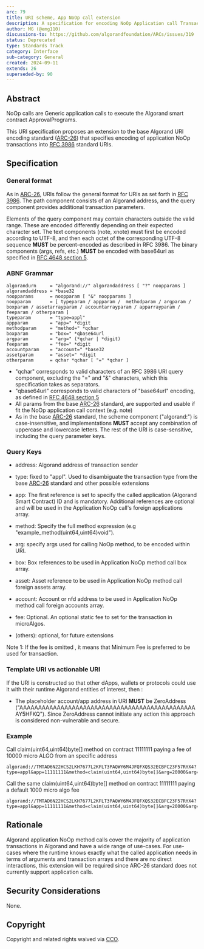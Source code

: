 ```yaml
---
arc: 79
title: URI scheme, App NoOp call extension
description: A specification for encoding NoOp Application call Transactions in a URI format.
author: MG (@emg110)
discussions-to: https://github.com/algorandfoundation/ARCs/issues/319
status: Deprecated
type: Standards Track
category: Interface
sub-category: General
created: 2024-09-11
extends: 26
superseded-by: 90
---
```


## Abstract
NoOp calls are Generic application calls to execute the Algorand smart contract ApprovalPrograms.

This URI specification proposes an extension to the base Algorand URI encoding standard ([ARC-26](./arc-0026.md)) that specifies encoding of application NoOp transactions into <a href="https://www.rfc-editor.org/rfc/rfc3986">RFC 3986</a> standard URIs.

## Specification

### General format

As in [ARC-26](./arc-0026.md), URIs follow the general format for URIs as set forth in <a href="https://www.rfc-editor.org/rfc/rfc3986">RFC 3986</a>. The path component consists of an Algorand address, and the query component provides additional transaction parameters.

Elements of the query component may contain characters outside the valid range. These are encoded differently depending on their expected character set. The text components (note, xnote) must first be encoded according to UTF-8, and then each octet of the corresponding UTF-8 sequence **MUST** be percent-encoded as described in RFC 3986. The binary components (args, refs, etc.) **MUST** be encoded with base64url as specified in <a href="https://www.rfc-editor.org/rfc/rfc4648.html#section-5">RFC 4648 section 5</a>.

### ABNF Grammar

```
algorandurn     = "algorand://" algorandaddress [ "?" noopparams ]
algorandaddress = *base32
noopparams      = noopparam [ "&" noopparams ]
noopparam       = [ typeparam / appparam /  methodparam / argparam / boxparam / assetarrayparam / accountarrayparam / apparrayparam / feeparam / otherparam ]
typeparam       = "type=appl"
appparam        = "app=" *digit
methodparam     = "method=" *qchar
boxparam        = "box=" *qbase64url
argparam        = "arg=" (*qchar | *digit)
feeparam        = "fee=" *digit
accountparam    = "account=" *base32
assetparam      = "asset=" *digit
otherparam      = qchar *qchar [ "=" *qchar ]
```

- "qchar" corresponds to valid characters of an RFC 3986 URI query component, excluding the "=" and "&" characters, which this specification takes as separators.
- "qbase64url" corresponds to valid characters of "base64url" encoding, as defined in <a href="https://www.rfc-editor.org/rfc/rfc4648.html#section-5">RFC 4648 section 5</a>
- All params from the base [ARC-26](./arc-0026.md) standard, are supported and usable if fit the NoOp application call context (e.g. note)
- As in the base [ARC-26](./arc-0026.md) standard, the scheme component ("algorand:") is case-insensitive, and implementations **MUST** accept any combination of uppercase and lowercase letters. The rest of the URI is case-sensitive, including the query parameter keys.

### Query Keys

- address: Algorand address of transaction sender

- type: fixed to "appl". Used to disambiguate the transaction type from the base [ARC-26](./arc-0026.md) standard and other possible extensions

- app: The first reference is set to specify the called application (Algorand Smart Contract) ID and is mandatory. Additional references are optional and will be used in the Application NoOp call's foreign applications array.

- method: Specify the full method expression (e.g "example_method(uint64,uint64)void").

- arg: specify args used for calling NoOp method, to be encoded within URI.

- box: Box references to be used in Application NoOp method call box array.

- asset: Asset reference to be used in Application NoOp method call foreign assets array.

- account: Account or nfd address to be used in Application NoOp method call foreign accounts array.

- fee: Optional. An optional static fee to set for the transaction in microAlgos.

- (others): optional, for future extensions

Note 1: If the fee is omitted , it means that Minimum Fee is preferred to be used for transaction.

### Template URI vs actionable URI

If the URI is constructed so that other dApps, wallets or protocols could use it with their runtime Algorand entities of interest, then :

- The placeholder account/app address in URI **MUST** be ZeroAddress ("AAAAAAAAAAAAAAAAAAAAAAAAAAAAAAAAAAAAAAAAAAAAAAAAY5HFKQ"). Since ZeroAddress cannot initiate any action this approach is considered non-vulnerable and secure.


### Example

Call claim(uint64,uint64)byte[] method on contract 11111111 paying a fee of 10000 micro ALGO from an specific address

```
algorand://TMTAD6N22HCS2LKH7677L2KFLT3PAQWY6M4JFQFXQS32ECBFC23F57RYX4?type=appl&app=11111111&method=claim(uint64,uint64)byte[]&arg=20000&arg=474567&asset=45&fee=10000
```

Call the same claim(uint64,uint64)byte[] method on contract 11111111 paying a default 1000 micro algo fee

```
algorand://TMTAD6N22HCS2LKH7677L2KFLT3PAQWY6M4JFQFXQS32ECBFC23F57RYX4?type=appl&app=11111111&method=claim(uint64,uint64)byte[]&arg=20000&arg=474567&asset=45&app=22222222&app=33333333
```



## Rationale

Algorand application NoOp method calls cover the majority of application transactions in Algorand and have a wide range of use-cases.
For use-cases where the runtime knows exactly what the called application needs in terms of arguments and transaction arrays and there are no direct interactions, this extension will be required since ARC-26 standard does not currently support application calls.

## Security Considerations

None.

## Copyright

Copyright and related rights waived via <a href="https://creativecommons.org/publicdomain/zero/1.0/">CCO</a>.
